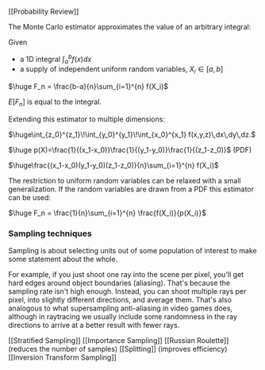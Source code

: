 [[Probability Review]]

The Monte Carlo estimator approximates the value of an arbitrary integral:

Given 
- a 1D integral $\int_a^b f(x)dx$ 
- a supply of independent uniform random variables, $X_i \in [a,b]$

$\huge F_n = \frac{b-a}{n}\sum_{i=1}^{n} f(X_i)$

$E[F_n]$ is equal to the integral.

Extending this estimator to multiple dimensions:

$\huge\int_{z_0}^{z_1}\!\int_{y_0}^{y_1}\!\int_{x_0}^{x_1} f(x,y,z)\,dx\,dy\,dz.$

$\huge p(X)=\frac{1}{(x_1-x_0)}\frac{1}{(y_1-y_0)}\frac{1}{(z_1-z_0)}$ (PDF)

$\huge\frac{(x_1-x_0)(y_1-y_0)(z_1-z_0)}{n}\sum_{i=1}^{n} f(X_i)$

The restriction to uniform random variables can be relaxed with a small generalization. If the random variables are drawn from a PDF this estimator can be used:

$\huge F_n = \frac{1}{n}\sum_{i=1}^{n} \frac{f(X_i)}{p(X_i)}$

### Sampling techniques
Sampling is about selecting units out of some population of interest to make some statement about the whole. 

For example, if you just shoot one ray into the scene per pixel, you'll get hard edges around object boundaries (aliasing). That's because the sampling rate isn't high enough. Instead, you can shoot multiple rays per pixel, into slightly different directions, and average them. That's also analogous to what supersampling anti-aliasing in video games does, although in raytracing we usually include some randomness in the ray directions to arrive at a better result with fewer rays.

[[Stratified Sampling]]
[[Importance Sampling]]
[[Russian Roulette]] (reduces the number of samples)
[[Splitting]] (improves efficiency)
[[Inversion Transform Sampling]]
